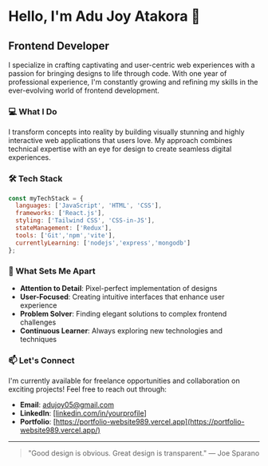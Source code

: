# Hello, I'm Adu Joy Atakora 👋

## Frontend Developer

I specialize in crafting captivating and user-centric web experiences with a passion for bringing designs to life through code. With one year of professional experience, I'm constantly growing and refining my skills in the ever-evolving world of frontend development.

### 💻 What I Do

I transform concepts into reality by building visually stunning and highly interactive web applications that users love. My approach combines technical expertise with an eye for design to create seamless digital experiences.

### 🛠️ Tech Stack

```javascript
const myTechStack = {
  languages: ['JavaScript', 'HTML', 'CSS'],
  frameworks: ['React.js'],
  styling: ['Tailwind CSS', 'CSS-in-JS'],
  stateManagement: ['Redux'],
  tools: ['Git','npm','vite'],
  currentlyLearning: ['nodejs','express','mongodb']
};
```

### 🚀 What Sets Me Apart

- **Attention to Detail**: Pixel-perfect implementation of designs
- **User-Focused**: Creating intuitive interfaces that enhance user experience
- **Problem Solver**: Finding elegant solutions to complex frontend challenges
- **Continuous Learner**: Always exploring new technologies and techniques

### 📫 Let's Connect

I'm currently available for freelance opportunities and collaboration on exciting projects! Feel free to reach out through:

- **Email**: [adujoy05@gmail.com](mailto:adujoy05@gmail.com)
- **LinkedIn**: [[linkedin.com/in/yourprofile](https://www.linkedin.com/in/joy-adu989/)]
- **Portfolio**: [https://portfolio-website989.vercel.app](https://portfolio-website989.vercel.app/)

---

> "Good design is obvious. Great design is transparent." — Joe Sparano
